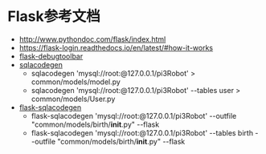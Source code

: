 # Flask参考文档
* http://www.pythondoc.com/flask/index.html
* https://flask-login.readthedocs.io/en/latest/#how-it-works
* [flask-debugtoolbar](http://www.pythondoc.com/flask-debugtoolbar/)
* [sqlacodegen](https://blog.csdn.net/fungleo/article/details/78865921)
    * sqlacodegen 'mysql://root:@127.0.0.1/pi3Robot' > common/models/model.py
    * sqlacodegen 'mysql://root:@127.0.0.1/pi3Robot' --tables user > common/models/User.py
* [flask-sqlacodegen](https://github.com/ksindi/flask-sqlacodegen)
    * flask-sqlacodegen 'mysql://root:@127.0.0.1/pi3Robot' --outfile "common/models/birth/__init__.py"  --flask
    * flask-sqlacodegen 'mysql://root:@127.0.0.1/pi3Robot' --tables birth --outfile "common/models/birth/__init__.py"  --flask